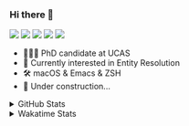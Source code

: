 ### Hi there 👋

[![](https://img.shields.io/badge/-Email-325180?logo=maildotru&logoColor=white&style=flat-square)](mailto:hi@wang.tianshu.me)
[![](https://img.shields.io/badge/-GitHub-black?logo=GitHub&style=flat-square)](https://github.com/tshu-w)
[![](https://img.shields.io/badge/-Telegram-26a5e4?labelColor=fafafa&logo=telegram&style=flat-square)](https://t.me/tshu_w) 
[![](https://img.shields.io/badge/-Twitter-1da1f2?logo=Twitter&logoColor=white&style=flat-square)](https://twitter.com/tshu_w)
[![](https://komarev.com/ghpvc/?username=tshu-w&color=blueviolet&style=flat-square)]()



- 🧑🏻‍🎓 PhD candidate at UCAS
- 🔭 Currently interested in Entity Resolution
- 🛠 macOS & Emacs & ZSH
- 🚧 Under construction...

<details>

<summary>GitHub Stats</summary>

![Tianshu's GitHub stats](https://github-readme-stats.vercel.app/api?username=tshu-w&show_icons=true&theme=buefy&count_private=true)
  
</details>


<details>
  <summary>Wakatime Stats</summary>

  Currently, files accessed by tramp cannot be tracked by wakatime, see https://github.com/wakatime/wakatime-mode/issues/27
  <br>
  
<!--START_SECTION:waka-->
![Code Time](http://img.shields.io/badge/Code%20Time-0%20secs-blue)

**I'm an early 🐤** 

```text
🌞 Morning    50 commits     ███░░░░░░░░░░░░░░░░░░░░░░   13.26% 
🌆 Daytime    169 commits    ███████████░░░░░░░░░░░░░░   44.83% 
🌃 Evening    154 commits    ██████████░░░░░░░░░░░░░░░   40.85% 
🌙 Night      4 commits      ░░░░░░░░░░░░░░░░░░░░░░░░░   1.06%

```
📅 **I'm most productive on Monday** 

```text
Monday       81 commits     █████░░░░░░░░░░░░░░░░░░░░   21.49% 
Tuesday      55 commits     ███░░░░░░░░░░░░░░░░░░░░░░   14.59% 
Wednesday    60 commits     ████░░░░░░░░░░░░░░░░░░░░░   15.92% 
Thursday     45 commits     ███░░░░░░░░░░░░░░░░░░░░░░   11.94% 
Friday       41 commits     ██░░░░░░░░░░░░░░░░░░░░░░░   10.88% 
Saturday     57 commits     ███░░░░░░░░░░░░░░░░░░░░░░   15.12% 
Sunday       38 commits     ██░░░░░░░░░░░░░░░░░░░░░░░   10.08%

```


📊 **This week I spent my time on** 

```text
💬 Programming Languages: 
sh                       10 hrs 25 mins      ███████████████░░░░░░░░░░   59.53% 
Org                      3 hrs 28 mins       █████░░░░░░░░░░░░░░░░░░░░   19.85% 
Emacs Lisp               3 hrs 7 mins        ████░░░░░░░░░░░░░░░░░░░░░   17.8% 
Other                    26 mins             ░░░░░░░░░░░░░░░░░░░░░░░░░   2.49% 
Python                   1 min               ░░░░░░░░░░░░░░░░░░░░░░░░░   0.18%

🔥 Editors: 
Zsh                      10 hrs 25 mins      ███████████████░░░░░░░░░░   59.53% 
Emacs                    7 hrs 5 mins        ██████████░░░░░░░░░░░░░░░   40.47%

🐱‍💻 Projects: 
Terminal                 8 hrs 59 mins       ████████████░░░░░░░░░░░░░   51.29% 
Unknown Project          3 hrs 29 mins       █████░░░░░░░░░░░░░░░░░░░░   19.94% 
emacs                    2 hrs 4 mins        ███░░░░░░░░░░░░░░░░░░░░░░   11.84% 
dotfiles                 1 hr 8 mins         █░░░░░░░░░░░░░░░░░░░░░░░░   6.53% 
lightning-template       50 mins             █░░░░░░░░░░░░░░░░░░░░░░░░   4.85%

💻 Operating System: 
Mac                      12 hrs 23 mins      █████████████████░░░░░░░░   70.79% 
Linux                    5 hrs 6 mins        ███████░░░░░░░░░░░░░░░░░░   29.21%

```

**💻 I mostly code in Python** 

```text
Python                   9 repos             ██████████░░░░░░░░░░░░░░░   42.86% 
HTML                     2 repos             ██░░░░░░░░░░░░░░░░░░░░░░░   9.52% 
Emacs Lisp               2 repos             ██░░░░░░░░░░░░░░░░░░░░░░░   9.52% 
JavaScript               2 repos             ██░░░░░░░░░░░░░░░░░░░░░░░   9.52% 
TeX                      2 repos             ██░░░░░░░░░░░░░░░░░░░░░░░   9.52%

```



 Last Updated on 12/06/2022 08:05:55 UTC
<!--END_SECTION:waka-->
</details>
